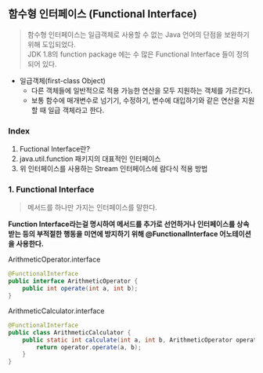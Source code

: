 ## 함수형 인터페이스 (Functional Interface)
> 함수형 인터페이스는 일급객체로 사용할 수 없는 Java 언어의 단점을 보완하기 위해 도입되었다.  
> JDK 1.8의 function package 에는 수 많은 Functional Interface 들이 정의되어 있다.

* 일급객체(first-class Object)
  * 다른 객체들에 일반적으로 적용 가능한 연산을 모두 지원하는 객체를 가르킨다. 
  * 보통 함수에 매개변수로 넘기기, 수정하기, 변수에 대입하기와 같은 연산을 지원할 때 일급 객체라고 한다.

### Index
1. Fuctional Interface란?
2. java.util.function 패키지의 대표적인 인터페이스
3. 위 인터페이스를 사용하는 Stream 인터페이스에 람다식 적용 방법
   

### 1. Functional Interface
> 메서드를 하나만 가지는 인터페이스를 말한다.

**Function Interface라는걸 명시하여 메서드를 추가로 선언하거나 인터페이스를 상속받는 등의 부적절한 행동을 미연에 방지하기 위해 @FunctionalInterface 어노테이션을 사용한다.**

ArithmeticOperator.interface
```java
@FunctionalInterface
public interface ArithmeticOperator {
    public int operate(int a, int b);
}
```

ArithmeticCalculator.interface
```java
@FunctionalInterface
public class ArithmeticCalculator {
    public static int calculate(int a, int b, ArithmeticOperator operator) {
        return operator.operate(a, b);
    }
}
```
